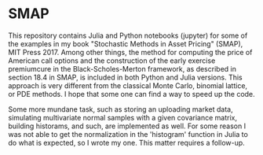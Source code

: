 # SMAP
This repository contains Julia and Python notebooks (jupyter) for some of the examples in my book "Stochastic Methods in Asset Pricing" (SMAP), MIT Press 2017. Among other things, the method for computing the price of American call options and the construction of the early exercise premiumcure in the Black-Scholes-Merton framework, as described in section 18.4 in SMAP, is included in both Python and Julia versions. This approach is very different from the classical Monte Carlo, binomial lattice, or PDE methods. I hope that some one can find a way to speed up the code.

Some more mundane task, such as storing an uploading market data, simulating multivariate normal samples with a given covariance matrix, building historams, and such, are implemented as well. For some reason I was not able to get the normalization in the 'histogram' function in Julia to do what is expected, so I wrote my one. This matter requires a follow-up.   


